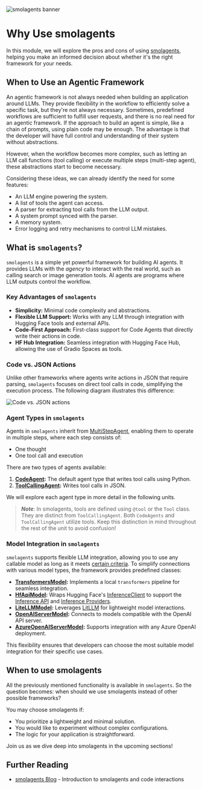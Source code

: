 ![smolagents banner](https://huggingface.co/datasets/huggingface/documentation-images/resolve/main/smolagents/license_to_call.png)
# Why Use smolagents

In this module, we will explore the pros and cons of using [smolagents](https://huggingface.co/blog/smolagents), helping you make an informed decision about whether it's the right framework for your needs.

## When to Use an Agentic Framework

An agentic framework is not always needed when building an application around LLMs. They provide flexibility in the workflow to efficiently solve a specific task, but they're not always necessary. Sometimes, predefined workflows are sufficient to fulfill user requests, and there is no real need for an agentic framework. If the approach to build an agent is simple, like a chain of prompts, using plain code may be enough. The advantage is that the developer will have full control and understanding of their system without abstractions.

However, when the workflow becomes more complex, such as letting an LLM call functions (tool calling) or execute multiple steps (multi-step agent), these abstractions start to become necessary.

Considering these ideas, we can already identify the need for some features:

* An LLM engine powering the system.
* A list of tools the agent can access.
* A parser for extracting tool calls from the LLM output.
* A system prompt synced with the parser.
* A memory system.
* Error logging and retry mechanisms to control LLM mistakes.

## What is `smolagents`?

`smolagents` is a simple yet powerful framework for building AI agents. It provides LLMs with the _agency_ to interact with the real world, such as calling search or image generation tools. AI agents are programs where LLM outputs control the workflow.

### Key Advantages of `smolagents`
- **Simplicity:** Minimal code complexity and abstractions.
- **Flexible LLM Support:** Works with any LLM through integration with Hugging Face tools and external APIs.
- **Code-First Approach:** First-class support for Code Agents that directly write their actions in code.
- **HF Hub Integration:** Seamless integration with Hugging Face Hub, allowing the use of Gradio Spaces as tools.

### Code vs. JSON Actions
Unlike other frameworks where agents write actions in JSON that require parsing, `smolagents` focuses on direct tool calls in code, simplifying the execution process. The following diagram illustrates this difference:

![Code vs. JSON actions](https://huggingface.co/datasets/huggingface/documentation-images/resolve/main/transformers/code_vs_json_actions.png)

### Agent Types in `smolagents`
Agents in `smolagents` inherit from [MultiStepAgent](https://huggingface.co/docs/smolagents/main/en/reference/agents#smolagents.MultiStepAgent), enabling them to operate in multiple steps, where each step consists of:
- One thought
- One tool call and execution

There are two types of agents available:
1. **[CodeAgent](https://huggingface.co/docs/smolagents/main/en/reference/agents#smolagents.CodeAgent):** The default agent type that writes tool calls using Python.
2. **[ToolCallingAgent](https://huggingface.co/docs/smolagents/main/en/reference/agents#smolagents.ToolCallingAgent):** Writes tool calls in JSON.

We will explore each agent type in more detail in the following units.

> **_Note_**: In smolagents, tools are defined using `@tool` or the `Tool` class. They are distinct from `ToolCallingAgent`. Both `CodeAgents` and `ToolCallingAgent` utilize tools. Keep this distinction in mind throughout the rest of the unit to avoid confusion!

### Model Integration in `smolagents`
`smolagents` supports flexible LLM integration, allowing you to use any callable model as long as it meets [certain criteria](https://huggingface.co/docs/smolagents/main/en/reference/models). To simplify connections with various model types, the framework provides predefined classes:

- **[TransformersModel](https://huggingface.co/docs/smolagents/main/en/reference/models#smolagents.TransformersModel):** Implements a local `transformers` pipeline for seamless integration.
- **[HfApiModel](https://huggingface.co/docs/smolagents/main/en/reference/models#smolagents.HfApiModel):** Wraps Hugging Face's [InferenceClient](https://huggingface.co/docs/huggingface_hub/main/en/guides/inference) to support the [Inference API](https://huggingface.co/docs/api-inference/index) and [Inference Providers](https://huggingface.co/blog/inference-providers).
- **[LiteLLMModel](https://huggingface.co/docs/smolagents/main/en/reference/models#smolagents.LiteLLMModel):** Leverages [LitLLM](https://www.litellm.ai/) for lightweight model interactions.
- **[OpenAIServerModel](https://huggingface.co/docs/smolagents/main/en/reference/models#smolagents.OpenAIServerModel):** Connects to models compatible with the OpenAI API server.
- **[AzureOpenAIServerModel](https://huggingface.co/docs/smolagents/main/en/reference/models#smolagents.AzureOpenAIServerModel):** Supports integration with any Azure OpenAI deployment.

This flexibility ensures that developers can choose the most suitable model integration for their specific use cases.

## When to use smolagents

All the previously mentioned functionality is available in `smolagents`. So the question becomes: when should we use smolagents instead of other possible frameworks? 

You may choose smolagents if:
- You prioritize a lightweight and minimal solution.
- You would like to experiment without complex configurations.
- The logic for your application is straightforward.

Join us as we dive deep into smolagents in the upcoming sections!

## Further Reading

- [smolagents Blog](https://huggingface.co/blog/smolagents) - Introduction to smolagents and code interactions